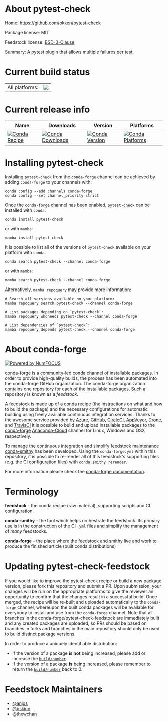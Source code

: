 About pytest-check
==================

Home: https://github.com/okken/pytest-check

Package license: MIT

Feedstock license: [BSD-3-Clause](https://github.com/conda-forge/pytest_check-feedstock/blob/main/LICENSE.txt)

Summary: A pytest plugin that allows multiple failures per test.

Current build status
====================


<table><tr><td>All platforms:</td>
    <td>
      <a href="https://dev.azure.com/conda-forge/feedstock-builds/_build/latest?definitionId=15258&branchName=main">
        <img src="https://dev.azure.com/conda-forge/feedstock-builds/_apis/build/status/pytest_check-feedstock?branchName=main">
      </a>
    </td>
  </tr>
</table>

Current release info
====================

| Name | Downloads | Version | Platforms |
| --- | --- | --- | --- |
| [![Conda Recipe](https://img.shields.io/badge/recipe-pytest--check-green.svg)](https://anaconda.org/conda-forge/pytest-check) | [![Conda Downloads](https://img.shields.io/conda/dn/conda-forge/pytest-check.svg)](https://anaconda.org/conda-forge/pytest-check) | [![Conda Version](https://img.shields.io/conda/vn/conda-forge/pytest-check.svg)](https://anaconda.org/conda-forge/pytest-check) | [![Conda Platforms](https://img.shields.io/conda/pn/conda-forge/pytest-check.svg)](https://anaconda.org/conda-forge/pytest-check) |

Installing pytest-check
=======================

Installing `pytest-check` from the `conda-forge` channel can be achieved by adding `conda-forge` to your channels with:

```
conda config --add channels conda-forge
conda config --set channel_priority strict
```

Once the `conda-forge` channel has been enabled, `pytest-check` can be installed with `conda`:

```
conda install pytest-check
```

or with `mamba`:

```
mamba install pytest-check
```

It is possible to list all of the versions of `pytest-check` available on your platform with `conda`:

```
conda search pytest-check --channel conda-forge
```

or with `mamba`:

```
mamba search pytest-check --channel conda-forge
```

Alternatively, `mamba repoquery` may provide more information:

```
# Search all versions available on your platform:
mamba repoquery search pytest-check --channel conda-forge

# List packages depending on `pytest-check`:
mamba repoquery whoneeds pytest-check --channel conda-forge

# List dependencies of `pytest-check`:
mamba repoquery depends pytest-check --channel conda-forge
```


About conda-forge
=================

[![Powered by
NumFOCUS](https://img.shields.io/badge/powered%20by-NumFOCUS-orange.svg?style=flat&colorA=E1523D&colorB=007D8A)](https://numfocus.org)

conda-forge is a community-led conda channel of installable packages.
In order to provide high-quality builds, the process has been automated into the
conda-forge GitHub organization. The conda-forge organization contains one repository
for each of the installable packages. Such a repository is known as a *feedstock*.

A feedstock is made up of a conda recipe (the instructions on what and how to build
the package) and the necessary configurations for automatic building using freely
available continuous integration services. Thanks to the awesome service provided by
[Azure](https://azure.microsoft.com/en-us/services/devops/), [GitHub](https://github.com/),
[CircleCI](https://circleci.com/), [AppVeyor](https://www.appveyor.com/),
[Drone](https://cloud.drone.io/welcome), and [TravisCI](https://travis-ci.com/)
it is possible to build and upload installable packages to the
[conda-forge](https://anaconda.org/conda-forge) [Anaconda-Cloud](https://anaconda.org/)
channel for Linux, Windows and OSX respectively.

To manage the continuous integration and simplify feedstock maintenance
[conda-smithy](https://github.com/conda-forge/conda-smithy) has been developed.
Using the ``conda-forge.yml`` within this repository, it is possible to re-render all of
this feedstock's supporting files (e.g. the CI configuration files) with ``conda smithy rerender``.

For more information please check the [conda-forge documentation](https://conda-forge.org/docs/).

Terminology
===========

**feedstock** - the conda recipe (raw material), supporting scripts and CI configuration.

**conda-smithy** - the tool which helps orchestrate the feedstock.
                   Its primary use is in the construction of the CI ``.yml`` files
                   and simplify the management of *many* feedstocks.

**conda-forge** - the place where the feedstock and smithy live and work to
                  produce the finished article (built conda distributions)


Updating pytest-check-feedstock
===============================

If you would like to improve the pytest-check recipe or build a new
package version, please fork this repository and submit a PR. Upon submission,
your changes will be run on the appropriate platforms to give the reviewer an
opportunity to confirm that the changes result in a successful build. Once
merged, the recipe will be re-built and uploaded automatically to the
`conda-forge` channel, whereupon the built conda packages will be available for
everybody to install and use from the `conda-forge` channel.
Note that all branches in the conda-forge/pytest-check-feedstock are
immediately built and any created packages are uploaded, so PRs should be based
on branches in forks and branches in the main repository should only be used to
build distinct package versions.

In order to produce a uniquely identifiable distribution:
 * If the version of a package **is not** being increased, please add or increase
   the [``build/number``](https://docs.conda.io/projects/conda-build/en/latest/resources/define-metadata.html#build-number-and-string).
 * If the version of a package **is** being increased, please remember to return
   the [``build/number``](https://docs.conda.io/projects/conda-build/en/latest/resources/define-metadata.html#build-number-and-string)
   back to 0.

Feedstock Maintainers
=====================

* [@anjos](https://github.com/anjos/)
* [@bskinn](https://github.com/bskinn/)
* [@thewchan](https://github.com/thewchan/)

